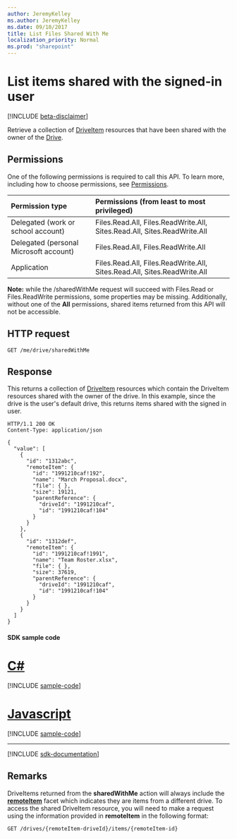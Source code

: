 ```yaml
---
author: JeremyKelley
ms.author: JeremyKelley
ms.date: 09/10/2017
title: List Files Shared With Me
localization_priority: Normal
ms.prod: "sharepoint"
---
```

# List items shared with the signed-in user

[!INCLUDE [beta-disclaimer](../../includes/beta-disclaimer.md)]

Retrieve a collection of [DriveItem](../resources/driveitem.md) resources that have been shared with the owner of the [Drive](../resources/drive.md).

## Permissions

One of the following permissions is required to call this API. To learn more, including how to choose permissions, see [Permissions](/graph/permissions-reference).

|Permission type      | Permissions (from least to most privileged)              |
|:--------------------|:---------------------------------------------------------|
|Delegated (work or school account) | Files.Read.All, Files.ReadWrite.All, Sites.Read.All, Sites.ReadWrite.All    |
|Delegated (personal Microsoft account) | Files.Read.All, Files.ReadWrite.All    |
|Application | Files.Read.All, Files.ReadWrite.All, Sites.Read.All, Sites.ReadWrite.All |

**Note:** while the /sharedWithMe request will succeed with Files.Read or Files.ReadWrite permissions, some properties may be missing.
Additionally, without one of the  **All** permissions, shared items returned from this API will not be accessible.

## HTTP request

<!-- { "blockType": "request", "name": "shared-with-me", "scopes": "files.read", "target": "action" } -->

```http
GET /me/drive/sharedWithMe
```

## Response

This returns a collection of [DriveItem](../resources/driveitem.md) resources which contain the DriveItem resources shared with the owner of the drive.
In this example, since the drive is the user's default drive, this returns items shared with the signed in user.

<!-- {"blockType": "response", "@odata.type": "Collection(microsoft.graph.driveItem)", "truncated": true} -->

```http
HTTP/1.1 200 OK
Content-Type: application/json

{
  "value": [
    {
      "id": "1312abc",
      "remoteItem": {
        "id": "1991210caf!192",
        "name": "March Proposal.docx",
        "file": { },
        "size": 19121,
        "parentReference": {
          "driveId": "1991210caf",
          "id": "1991210caf!104"
        }
      }
    },
    {
      "id": "1312def",
      "remoteItem": {
        "id": "1991210caf!1991",
        "name": "Team Roster.xlsx",
        "file": { },
        "size": 37619,
        "parentReference": {
          "driveId": "1991210caf",
          "id": "1991210caf!104"
        }
      }
    }
  ]
}
```
#### SDK sample code
# [C#](#tab/cs)
[!INCLUDE [sample-code](../includes/shared-with-me-Cs-snippets.md)]

# [Javascript](#tab/javascript)
[!INCLUDE [sample-code](../includes/shared-with-me-Javascript-snippets.md)]

---

[!INCLUDE [sdk-documentation](../includes/snippets_sdk_documentation_link.md)]

## Remarks

DriveItems returned from the **sharedWithMe** action will always include the [**remoteItem**](../resources/remoteitem.md) facet which indicates they are items from a different drive.
To access the shared DriveItem resource, you will need to make a request using the information provided in **remoteItem** in the following format:

<!-- { "blockType": "ignored", "name": "drives-get-remoteitem" } -->

```http
GET /drives/{remoteItem-driveId}/items/{remoteItem-id}
```

<!--
{
  "type": "#page.annotation",
  "description": "List the items shared with the owner of a drive.",
  "keywords": "drive,onedrive.drive,default drive",
  "section": "documentation",
  "tocPath": "Sharing/Shared with me",
  "suppressions": [
    "Error: /api-reference/beta/api/drive-sharedwithme.md:\r\n      BookmarkMissing: '[#tab/cs](C#)'. Did you mean: #c (score: 5)",
    "Error: /api-reference/beta/api/drive-sharedwithme.md:\r\n      BookmarkMissing: '[#tab/javascript](Javascript)'. Did you mean: #javascript (score: 4)"
  ]
}
-->
